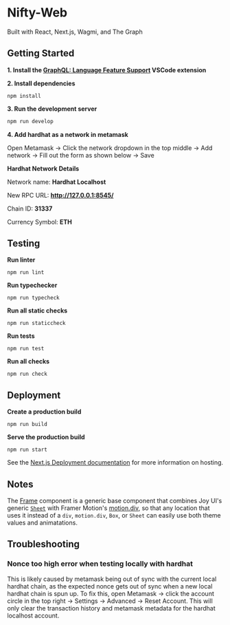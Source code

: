 # Nifty-Web

Built with React, Next.js, Wagmi, and The Graph

## Getting Started

**1. Install the [GraphQL: Language Feature Support](https://marketplace.visualstudio.com/items?itemName=GraphQL.vscode-graphql) VSCode extension**

**2. Install dependencies**

```
npm install
```

**3. Run the development server**

```bash
npm run develop
```

**4. Add hardhat as a network in metamask**

Open Metamask -> Click the network dropdown in the top middle -> Add network -> Fill out the form as shown below -> Save

**Hardhat Network Details**

Network name: **Hardhat Localhost**

New RPC URL: **http://127.0.0.1:8545/**

Chain ID: **31337**

Currency Symbol: **ETH**

## Testing

**Run linter**

```
npm run lint
```

**Run typechecker**

```
npm run typecheck
```

**Run all static checks**

```
npm run staticcheck
```

**Run tests**

```
npm run test
```

**Run all checks**

```
npm run check
```

## Deployment

**Create a production build**

```
npm run build
```

**Serve the production build**

```
npm run start
```

See the [Next.js Deployment documentation](https://nextjs.org/docs/deployment) for more information on hosting.

## Notes

The [Frame](./components/Frame.tsx) component is a generic base component that combines Joy UI's generic [`Sheet`](https://mui.com/joy-ui/react-sheet/) with Framer Motion's [motion.div](https://www.framer.com/docs/component/), so that any location that uses it instead of a `div`, `motion.div`, `Box`, or `Sheet` can easily use both theme values and animatations.

## Troubleshooting

### Nonce too high error when testing locally with hardhat

This is likely caused by metamask being out of sync with the current local hardhat chain, as the expected nonce gets out of sync when a new local hardhat chain is spun up. To fix this, open Metamask -> click the account circle in the top right -> Settings -> Advanced -> Reset Account. This will only clear the transaction history and metamask metadata for the hardhat localhost account.
